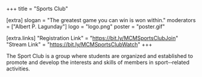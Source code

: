 +++
title = "Sports Club"

[extra]
slogan = "The greatest game you can win is won within."
moderators = ["Albert P. Lagunday"]
logo = "logo.png"
poster = "poster.gif"

[extra.links]
"Registration Link" = "https://bit.ly/MCMSportsClubJoin"
"Stream Link" = "https://bit.ly/MCMSportsClubWatch"
+++

The Sport Club is a group where students are  organized and established to promote and develop the interests and skills of members in sport-‐related activities.